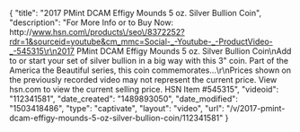 {
    "title": "2017 PMint DCAM Effigy Mounds 5 oz. Silver Bullion Coin",
    "description": "For More Info or to Buy Now: http:\/\/www.hsn.com\/products\/seo\/8372252?rdr=1&sourceid=youtube&cm_mmc=Social-_-Youtube-_-ProductVideo-_-545315\r\n2017 PMint DCAM Effigy Mounds 5 oz. Silver Bullion Coin\nAdd to or start your set of silver bullion in a big way with this 3\" coin. Part of the America the Beautiful series, this coin commemorates...\r\nPrices shown on the previously recorded video may not represent the current price.  View hsn.com to view the current selling price. HSN Item #545315",
    "videoid": "112341581",
    "date_created": "1489893050",
    "date_modified": "1503418486",
    "type": "captivate",
    "layout": "video",
    "url": "\/v\/2017-pmint-dcam-effigy-mounds-5-oz-silver-bullion-coin\/112341581"
}